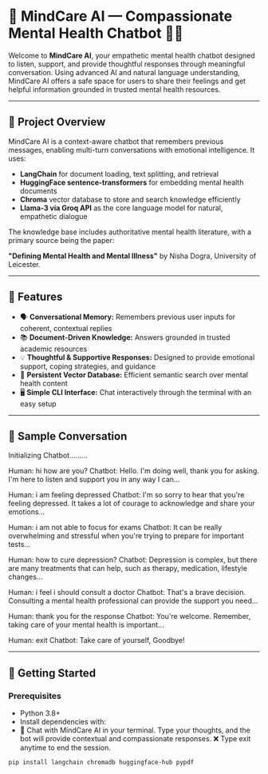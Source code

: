 # 🧠 MindCare AI — Compassionate Mental Health Chatbot 🤖💬

Welcome to **MindCare AI**, your empathetic mental health chatbot designed to listen, support, and provide thoughtful responses through meaningful conversation. Using advanced AI and natural language understanding, MindCare AI offers a safe space for users to share their feelings and get helpful information grounded in trusted mental health resources.

---

## 🌟 Project Overview

MindCare AI is a context-aware chatbot that remembers previous messages, enabling multi-turn conversations with emotional intelligence. It uses:

- **LangChain** for document loading, text splitting, and retrieval  
- **HuggingFace sentence-transformers** for embedding mental health documents  
- **Chroma** vector database to store and search knowledge efficiently  
- **Llama-3 via Groq API** as the core language model for natural, empathetic dialogue  

The knowledge base includes authoritative mental health literature, with a primary source being the paper:

**"Defining Mental Health and Mental Illness"** by Nisha Dogra, University of Leicester.

---

## 🤖 Features

- 🗣️ **Conversational Memory:** Remembers previous user inputs for coherent, contextual replies  
- 📚 **Document-Driven Knowledge:** Answers grounded in trusted academic resources  
- 💡 **Thoughtful & Supportive Responses:** Designed to provide emotional support, coping strategies, and guidance  
- 🔄 **Persistent Vector Database:** Efficient semantic search over mental health content  
- 🖥️ **Simple CLI Interface:** Chat interactively through the terminal with an easy setup  

---

## 💬 Sample Conversation

Initializing Chatbot.........

Human: hi how are you?
Chatbot: Hello. I'm doing well, thank you for asking. I'm here to listen and support you in any way I can...

Human: i am feeling depressed
Chatbot: I'm so sorry to hear that you're feeling depressed. It takes a lot of courage to acknowledge and share your emotions...

Human: i am not able to focus for exams
Chatbot: It can be really overwhelming and stressful when you're trying to prepare for important tests...

Human: how to cure depression?
Chatbot: Depression is complex, but there are many treatments that can help, such as therapy, medication, lifestyle changes...

Human: i feel i should consult a doctor
Chatbot: That's a brave decision. Consulting a mental health professional can provide the support you need...

Human: thank you for the response
Chatbot: You're welcome. Remember, taking care of your mental health is important...

Human: exit
Chatbot: Take care of yourself, Goodbye!

---


## 🚀 Getting Started

### Prerequisites

- Python 3.8+  
- Install dependencies with:
- 💬 Chat with MindCare AI in your terminal. Type your thoughts, and the bot will provide contextual and compassionate responses.
❌ Type exit anytime to end the session.

```bash
pip install langchain chromadb huggingface-hub pypdf
